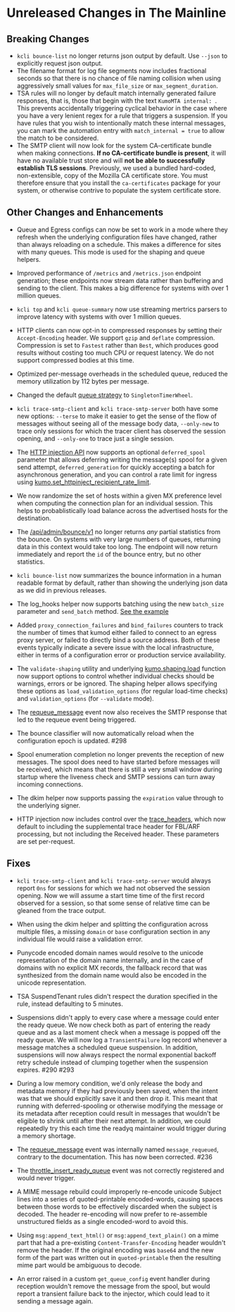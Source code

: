 # Unreleased Changes in The Mainline

## Breaking Changes
* `kcli bounce-list` no longer returns json output by default. Use `--json`
  to explicitly request json output.
* The filename format for log file segments now includes fractional seconds
  so that there is no chance of file naming collision when using aggressively
  small values for `max_file_size` or `max_segment_duration`.
* TSA rules will no longer by default match internally generated failure
  responses, that is, those that begin with the text `KumoMTA internal: `.
  This prevents accidentally triggering cyclical behavior in the case where
  you have a very lenient regex for a rule that triggers a suspension.
  If you have rules that you wish to intentionally match these internal
  messages, you can mark the automation entry with `match_internal = true`
  to allow the match to be considered.
* The SMTP client will now look for the system CA-certificate bundle
  when making connections. **If no CA-certificate bundle is present**, it will
  have no available trust store and will **not be able to successfully establish
  TLS sessions**. Previously, we used a bundled hard-coded, non-extensible,
  copy of the Mozilla CA certificate store. You must therefore ensure that
  you install the `ca-certificates` package for your system, or otherwise
  contrive to populate the system certificate store.

## Other Changes and Enhancements
* Queue and Egress configs can now be set to work in a mode where they refresh
  when the underlying configuration files have changed, rather than always
  reloading on a schedule. This makes a difference for sites with many queues.
  This mode is used for the shaping and queue helpers.

* Improved performance of `/metrics` and `/metrics.json` endpoint generation;
  these endpoints now stream data rather than buffering and sending to the
  client. This makes a big difference for systems with over 1 million queues.

* `kcli top` and `kcli queue-summary` now use streaming mertrics parsers to
  improve latency with systems with over 1 million queues.

* HTTP clients can now opt-in to compressed responses by setting their
  `Accept-Encoding` header. We support `gzip` and `deflate` compression.
  Compression is set to `Fastest` rather than `Best`, which produces good
  results without costing too much CPU or request latency.  We do not
  support compressed bodies at this time.

* Optimized per-message overheads in the scheduled queue, reduced the memory
  utilization by 112 bytes per message.

* Changed the default [queue
  strategy](../reference/kumo/make_queue_config/strategy.md) to
  `SingletonTimerWheel`.

* `kcli trace-smtp-client` and `kcli trace-smtp-server` both have some new
  options: `--terse` to make it easier to get the sense of the flow of messages
  without seeing all of the message body data, `--only-new` to trace only sessions
  for which the tracer client has observed the session opening, and
  `--only-one` to trace just a single session.

* The [HTTP injection API](../reference/http/api_inject_v1.md) now supports an
  optional `deferred_spool` parameter that allows deferring writing the
  message(s) spool for a given send attempt, `deferred_generation` for quickly
  accepting a batch for asynchronous generation, and you can control a rate
  limit for ingress using
  [kumo.set_httpinject_recipient_rate_limit](../reference/kumo/set_httpinject_recipient_rate_limit.md).

* We now randomize the set of hosts within a given MX preference level when
  computing the connection plan for an individual session. This helps to
  probablistically load balance across the advertised hosts for the destination.

* The [/api/admin/bounce/v1](../reference/http/api_admin_bounce_v1.md) no longer
  returns *any* partial statistics from the bounce. On systems with very large
  numbers of queues, returning data in this context would take too long. The endpoint
  will now return immediately and report the `id` of the bounce entry, but no
  other statistics.

* `kcli bounce-list` now summarizes the bounce information in a human readable
  format by default, rather than showing the underlying json data as we did
  in previous releases.

* The log_hooks helper now supports batching using the new `batch_size` parameter
  and `send_batch` method. [See the example](../userguide/operation/webhooks.md#batched-hooks)

* Added `proxy_connection_failures` and `bind_failures` counters to track
  the number of times that kumod either failed to connect to an egress proxy
  server, or failed to directly bind a source address. Both of these events
  typically indicate a severe issue with the local infrastructure, either in
  terms of a configuration error or production service availability.

* The `validate-shaping` utility and underlying
  [kumo.shaping.load](../reference/kumo.shaping/load.md) function now support
  options to control whether individual checks should be warnings, errors or be
  ignored.  The shaping helper allows specifying these options as
  `load_validation_options` (for regular load-time checks) and
  `validation_options` (for `--validate` mode).

* The [requeue_message](../reference/events/requeue_message.md) event now also
  receives the SMTP response that led to the requeue event being triggered.

* The bounce classifier will now automatically reload when the configuration
  epoch is updated. #298

* Spool enumeration completion no longer prevents the reception of new messages.
  The spool does need to have started before messages will be received, which
  means that there is still a very small window during startup where the liveness
  check and SMTP sessions can turn away incoming connections.

* The dkim helper now supports passing the `expiration` value through to
  the underlying signer.

* HTTP injection now includes control over the
  [trace_headers](../reference/http/api_inject_v1.md#trace_headers), which now
  default to including the supplemental trace header for
  FBL/ARF processing, but not including the Received header.
  These parameters are set per-request.

## Fixes

* `kcli trace-smtp-client` and `kcli trace-smtp-server` would always report
  `0ns` for sessions for which we had not observed the session opening. Now we
  will assume a start time time of the first record observed for a session, so
  that some sense of relative time can be gleaned from the trace output.

* When using the dkim helper and splitting the configuration
  across multiple files, a missing `domain` or `base` configuration section in
  any individual file would raise a validation error.

* Punycode encoded domain names would resolve to the unicode representation of
  the domain name internally, and in the case of domains with no explicit MX
  records, the fallback record that was synthesized from the domain name would
  also be encoded in the unicode representation.

* TSA SuspendTenant rules didn't respect the duration specified in the rule,
  instead defaulting to 5 minutes.

* Suspensions didn't apply to every case where a message could enter the ready
  queue.  We now check both as part of entering the ready queue and as a last
  moment check when a message is popped off the ready queue. We will now log a
  `TransientFailure` log record whenever a message matches a scheduled queue
  suspension. In addition, suspensions will now always respect the normal
  exponential backoff retry schedule instead of clumping together when the
  suspension expires. #290 #293

* During a low memory condition, we'd only release the body and metadata memory
  if they had previously been saved, when the intent was that we should
  explicitly save it and then drop it.  This meant that running with
  deferred-spooling or otherwise modifying the message or its metadata after
  reception could result in messages that wouldn't be eligible to shrink
  until after their next attempt. In addition, we could repeatedly try this
  each time the readyq maintainer would trigger during a memory shortage.

* The [requeue_message](../reference/events/requeue_message.md) event was
  internally named `message_requeued`, contrary to the documentation. This has
  now been corrected. #236

* The [throttle_insert_ready_queue](../reference/events/throttle_insert_ready_queue.md) event
  was not correctly registered and would never trigger.

* A MIME message rebuild could improperly re-encode unicode Subject lines into
  a series of quoted-printable encoded-words, causing spaces between those
  words to be effectively discarded when the subject is decoded.  The header
  re-encoding will now prefer to re-assemble unstructured fields as a single
  encoded-word to avoid this.

* Using `msg:append_text_html()` or `msg:append_text_plain()` on a mime part
  that had a pre-existing `Content-Transfer-Encoding` header wouldn't remove
  the header. If the original encoding was `base64` and the new form of the
  part was written out in `quoted-printable` then the resulting mime part would
  be ambiguous to decode.

* An error raised in a custom `get_queue_config` event handler during reception
  wouldn't remove the message from the spool, but would report a transient
  failure back to the injector, which could lead to it sending a message again.
